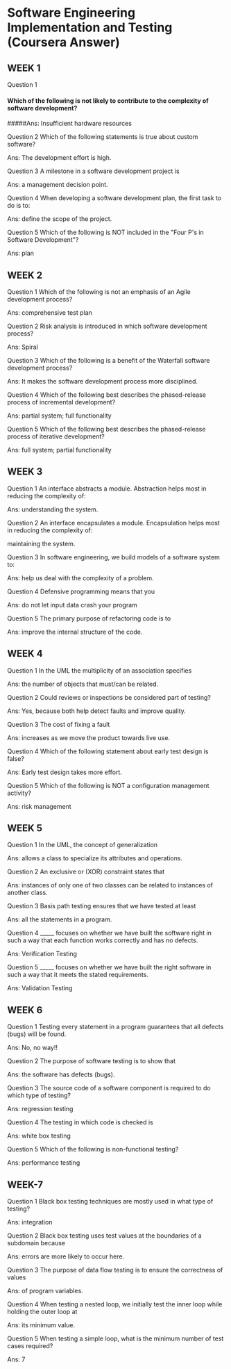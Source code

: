 # Software Engineering Implementation and Testing (Coursera Answer)


## WEEK 1

Question 1
#### Which of the following is not likely to contribute to the complexity of software development?

#####Ans: Insufficient hardware resources


Question 2
Which of the following statements is true about custom software?

Ans: The development effort is high.


Question 3
A milestone in a software development project is

Ans: a management decision point.


Question 4
When developing a software development plan, the first task to do is to:

Ans: define the scope of the project.


Question 5
Which of the following is NOT included in the "Four P's in Software Development"?

Ans: plan





## WEEK 2

Question 1
Which of the following is not an emphasis of an Agile development process?


Ans: comprehensive test plan


Question 2
Risk analysis is introduced in which software development process?

Ans: Spiral


Question 3
Which of the following is a benefit of the Waterfall software development process?

Ans: It makes the software development process more disciplined.


Question 4
Which of the following best describes the phased-release process of incremental development?

Ans: partial system; full functionality


Question 5
Which of the following best describes the phased-release process of iterative development?

Ans: full system; partial functionality





## WEEK 3 


Question 1
An interface abstracts a module. Abstraction helps most in reducing the complexity of:

Ans: understanding the system.



Question 2
An interface encapsulates a module. Encapsulation helps most in reducing the complexity of:

maintaining the system.


Question 3
In software engineering, we build models of a software system to:

Ans: help us deal with the complexity of a problem.


Question 4
Defensive programming means that you

Ans: do not let input data crash your program


Question 5
The primary purpose of refactoring code is to

Ans: improve the internal structure of the code.





## WEEK 4


Question 1
In the UML the multiplicity of an association specifies

Ans: the number of objects that must/can be related.


Question 2
Could reviews or inspections be considered part of testing?

Ans: Yes, because both help detect faults and improve quality.


Question 3
The cost of fixing a fault

Ans: increases as we move the product towards live use.


Question 4
Which of the following statement about early test design is false?

Ans: Early test design takes more effort.


Question 5
Which of the following is NOT a configuration management activity?

Ans: risk management




## WEEK 5 


Question 1
In the UML, the concept of generalization

Ans: allows a class to specialize its attributes and operations.


Question 2
An exclusive or (XOR) constraint states that

Ans: instances of only one of two classes can be related to instances of another class.


Question 3
Basis path testing ensures that we have tested at least

Ans: all the statements in a program.


Question 4
_____ focuses on whether we have built the software right in such a way that each function works correctly and has no defects.

Ans: Verification Testing


Question 5
_____ focuses on whether we have built the right software in such a way that it meets the stated requirements.

Ans: Validation Testing





## WEEK 6



Question 1
Testing every statement in a program guarantees that all defects (bugs) will be found.

Ans: No, no way!!


Question 2
The purpose of software testing is to show that

Ans: the software has defects (bugs).


Question 3
The source code of a software component is required to do which type of testing?

Ans: regression testing


Question 4
The testing in which code is checked is

Ans: white box testing


Question 5
Which of the following is non-functional testing?

Ans: performance testing





## WEEK-7


Question 1
Black box testing techniques are mostly used in what type of testing?

Ans: integration


Question 2
Black box testing uses test values at the boundaries of a subdomain because

Ans: errors are more likely to occur here.


Question 3
The purpose of data flow testing is to ensure the correctness of values

Ans: of program variables.


Question 4
When testing a nested loop, we initially test the inner loop while holding the outer loop at

Ans: its minimum value.


Question 5
When testing a simple loop, what is the minimum number of test cases required?

Ans: 7
